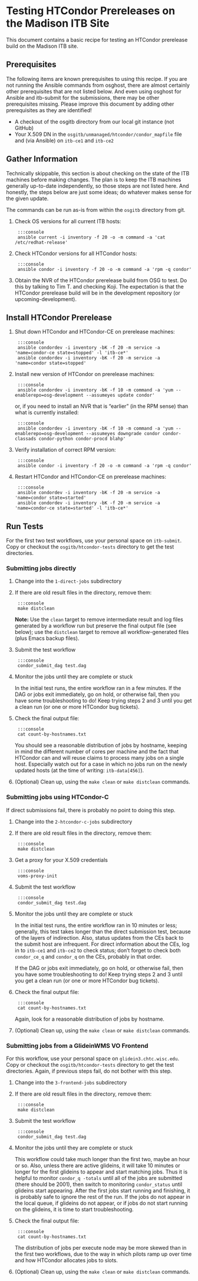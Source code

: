 # Testing HTCondor Prereleases on the Madison ITB Site

This document contains a basic recipe for testing an HTCondor prerelease build on the Madison ITB site.

## Prerequisites

The following items are known prerequisites to using this recipe.  If you are not running the Ansible commands from
osghost, there are almost certainly other prerequisites that are not listed below.  And even using osghost for Ansible
and itb-submit for the submissions, there may be other prerequisites missing.  Please improve this document by adding
other prerequisites as they are identified!

* A checkout of the osgitb directory from our local git instance (not GitHub)
* Your X.509 DN in the `osgitb/unmanaged/htcondor/condor_mapfile` file and (via Ansible) on `itb-ce1` and `itb-ce2`

## Gather Information

Technically skippable, this section is about checking on the state of the ITB machines before making changes.  The plan
is to keep the ITB machines generally up-to-date independently, so those steps are not listed here.  And honestly, the
steps below are just some ideas; do whatever makes sense for the given update.

The commands can be run as-is from within the `osgitb` directory from git.

1. Check OS versions for all current ITB hosts:

        :::console
        ansible current -i inventory -f 20 -o -m command -a 'cat /etc/redhat-release'

2. Check HTCondor versions for all HTCondor hosts:

        :::console
        ansible condor -i inventory -f 20 -o -m command -a 'rpm -q condor'

3. Obtain the NVR of the HTCondor prerelease build from OSG to test.  Do this by talking to Tim&nbsp;T. and checking
   Koji.  The expectation is that the HTCondor prerelease build will be in the development repository (or
   upcoming-development).

## Install HTCondor Prerelease

1. Shut down HTCondor and HTCondor-CE on prerelease machines:

        :::console
        ansible condordev -i inventory -bK -f 20 -m service -a 'name=condor-ce state=stopped' -l 'itb-ce*'
        ansible condordev -i inventory -bK -f 20 -m service -a 'name=condor state=stopped'

2. Install new version of HTCondor on prerelease machines:

        :::console
        ansible condordev -i inventory -bK -f 10 -m command -a 'yum --enablerepo=osg-development --assumeyes update condor'

    or, if you need to install an NVR that is “earlier” (in the RPM sense) than what is currently installed:

        :::console
        ansible condordev -i inventory -bK -f 10 -m command -a 'yum --enablerepo=osg-development --assumeyes downgrade condor condor-classads condor-python condor-procd blahp'

3. Verify installation of correct RPM version:

        :::console
        ansible condor -i inventory -f 20 -o -m command -a 'rpm -q condor'

4. Restart HTCondor and HTCondor-CE on prerelease machines:

        :::console
        ansible condordev -i inventory -bK -f 20 -m service -a 'name=condor state=started'
        ansible condordev -i inventory -bK -f 20 -m service -a 'name=condor-ce state=started' -l 'itb-ce*'

## Run Tests

For the first two test workflows, use your personal space on `itb-submit`.  Copy or checkout the `osgitb/htcondor-tests`
directory to get the test directories.

### Submitting jobs directly

1. Change into the `1-direct-jobs` subdirectory

1. If there are old result files in the directory, remove them:

        :::console
        make distclean

    **Note:** Use the `clean` target to remove intermediate result and log files generated by a workflow run but
    preserve the final output file (see below); use the `distclean` target to remove all workflow-generated files (plus
    Emacs backup files).

3. Submit the test workflow

        :::console
        condor_submit_dag test.dag

4. Monitor the jobs until they are complete or stuck

    In the initial test runs, the entire workflow ran in a few minutes.  If the DAG or jobs exit immediately, go on
    hold, or otherwise fail, then you have some troubleshooting to do!  Keep trying steps 2 and 3 until you get a clean
    run (or one or more HTCondor bug tickets).

5. Check the final output file:

        :::console
        cat count-by-hostnames.txt

    You should see a reasonable distribution of jobs by hostname, keeping in mind the different number of cores per
    machine and the fact that HTCondor can and will reuse claims to process many jobs on a single host.  Especially
    watch out for a case in which no jobs run on the newly updated hosts (at the time of writing: `itb-data[456]`).

6. (Optional) Clean up, using the `make clean` or `make distclean` commands.

### Submitting jobs using HTCondor-C

If direct submissions fail, there is probably no point to doing this step.

1. Change into the `2-htcondor-c-jobs` subdirectory

1. If there are old result files in the directory, remove them:

        :::console
        make distclean

1. Get a proxy for your X.509 credentials

        :::console
        voms-proxy-init

1. Submit the test workflow

        :::console
        condor_submit_dag test.dag

1. Monitor the jobs until they are complete or stuck

    In the initial test runs, the entire workflow ran in 10 minutes or less; generally, this test takes longer than the
    direct submission test, because of the layers of indirection.  Also, status updates from the CEs back to the submit
    host are infrequent.  For direct information about the CEs, log in to `itb-ce1` and `itb-ce2` to check status; don’t
    forget to check both `condor_ce_q` and `condor_q` on the CEs, probably in that order.

    If the DAG or jobs exit immediately, go on hold, or otherwise fail, then you have some troubleshooting to do!  Keep
    trying steps 2 and 3 until you get a clean run (or one or more HTCondor bug tickets).

1. Check the final output file:

        :::console
        cat count-by-hostnames.txt

    Again, look for a reasonable distribution of jobs by hostname.

1. (Optional) Clean up, using the `make clean` or `make distclean` commands.

### Submitting jobs from a GlideinWMS VO Frontend

For this workflow, use your personal space on `glidein3.chtc.wisc.edu`.  Copy or checkout the `osgitb/htcondor-tests`
directory to get the test directories.  Again, if previous steps fail, do not bother with this step.

1. Change into the `3-frontend-jobs` subdirectory

1. If there are old result files in the directory, remove them:

        :::console
        make distclean

1. Submit the test workflow

        :::console
        condor_submit_dag test.dag

1. Monitor the jobs until they are complete or stuck

    This workflow could take much longer than the first two, maybe an hour or so.  Also, unless there are active
    glideins, it will take 10 minutes or longer for the first glideins to appear and start matching jobs.  Thus it is
    helpful to monitor `condor_q -totals` until all of the jobs are submitted (there should be 2001), then switch to
    monitoring `condor_status` until glideins start appearing.  After the first jobs start running and finishing, it is
    probably safe to ignore the rest of the run.  If the jobs do not appear in the local queue, if glideins do not
    appear, or if jobs do not start running on the glideins, it is time to start troubleshooting.

1. Check the final output file:

        :::console
        cat count-by-hostnames.txt

    The distribution of jobs per execute node may be more skewed than in the first two workflows, due to the way in
    which pilots ramp up over time and how HTCondor allocates jobs to slots.

1. (Optional) Clean up, using the `make clean` or `make distclean` commands.

